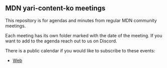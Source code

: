 ## MDN yari-content-ko meetings

This repository is for agendas and minutes from regular MDN community meetings.

Each meeting has its own folder marked with the date of the meeting. If you want to add to the agenda reach out to us on Discord.

There is a public calendar if you would like to subscribe to these events:

- [Web](https://calendar.google.com/calendar/u/0/embed?src=e43bb879372391269af4ee800723136b5df9a7c01bba63f6f3798504ba6b94e7@group.calendar.google.com&ctz=Asia/Seoul)
